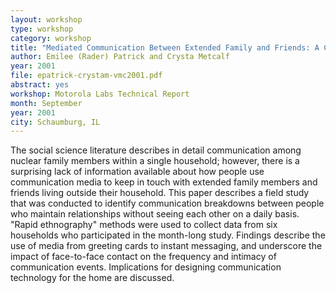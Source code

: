 ```yaml
---
layout: workshop
type: workshop
category: workshop
title: "Mediated Communication Between Extended Family and Friends: A Case Study"
author: Emilee (Rader) Patrick and Crysta Metcalf
year: 2001
file: epatrick-crystam-vmc2001.pdf
abstract: yes
workshop: Motorola Labs Technical Report
month: September
year: 2001
city: Schaumburg, IL
---
```


The social science literature describes in detail communication among nuclear family members within a single household; however, there is a surprising lack of information available about how people use communication media to keep in touch with extended family members and friends living outside their household. This paper describes a field study that was conducted to identify communication breakdowns between people who maintain relationships without seeing each other on a daily basis. "Rapid ethnography" methods were used to collect data from six households who participated in the month-long study. Findings describe the use of media from greeting cards to instant messaging, and underscore the impact of face-to-face contact on the frequency and intimacy of communication events. Implications for designing communication technology for the home are discussed.